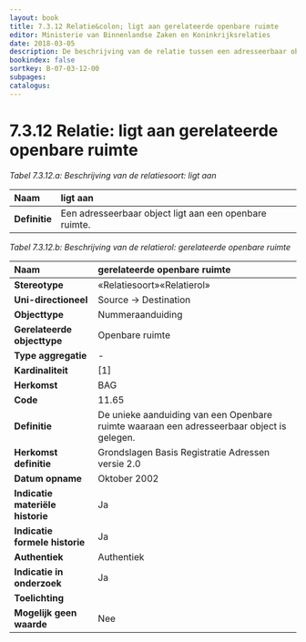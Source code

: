 ```yaml
---
layout: book
title: 7.3.12 Relatie&colon; ligt aan gerelateerde openbare ruimte
editor: Ministerie van Binnenlandse Zaken en Koninkrijksrelaties
date: 2018-03-05
description: De beschrijving van de relatie tussen een adresseerbaar object en een openbare ruimte.
bookindex: false
sortkey: B-07-03-12-00
subpages:
catalogus:
---
```


# 7.3.12 Relatie: ligt aan gerelateerde openbare ruimte

_Tabel 7.3.12.a: Beschrijving van de relatiesoort: ligt aan_

| Naam | ligt aan |
| :--- | :--- |
| **Definitie** | Een adresseerbaar object ligt aan een openbare ruimte. |

_Tabel 7.3.12.b: Beschrijving van de relatierol: gerelateerde openbare ruimte_

| Naam | gerelateerde openbare ruimte |
| :--- | :--- |
| **Stereotype** | «Relatiesoort»«Relatierol» |
| **Uni-directioneel** | Source -\> Destination |
| **Objecttype** | Nummeraanduiding |
| **Gerelateerde objecttype** | Openbare ruimte |
| **Type aggregatie** | \- |
| **Kardinaliteit** | \[1\] |
| **Herkomst** | BAG |
| **Code** | 11.65 |
| **Definitie** | De unieke aanduiding van een Openbare ruimte waaraan een adresseerbaar object is gelegen. |
| **Herkomst definitie** | Grondslagen Basis Registratie Adressen versie 2.0 |
| **Datum opname** | Oktober 2002 |
| **Indicatie materiële historie** | Ja |
| **Indicatie formele historie** | Ja |
| **Authentiek** | Authentiek |
| **Indicatie in onderzoek** | Ja |
| **Toelichting** | |
| **Mogelijk geen waarde** | Nee |
